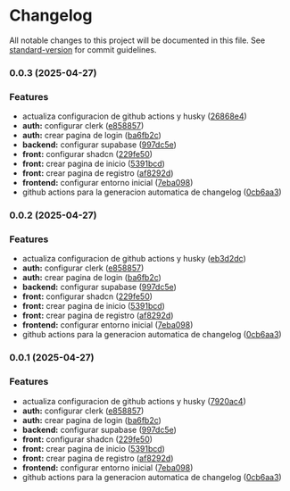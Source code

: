 # Changelog

All notable changes to this project will be documented in this file. See [standard-version](https://github.com/conventional-changelog/standard-version) for commit guidelines.

### 0.0.3 (2025-04-27)


### Features

* actualiza configuracion de github actions y husky ([26868e4](https://github.com/JNZader/ProyectoFinal/commit/26868e4ce2081b539912f45d03a3b278bada5480))
* **auth:** configurar clerk ([e858857](https://github.com/JNZader/ProyectoFinal/commit/e858857ef9dab76870ea9cf6c2d5d44205151a45))
* **auth:** crear pagina de login ([ba6fb2c](https://github.com/JNZader/ProyectoFinal/commit/ba6fb2c4230a2dea5996694c11a42b3f44b8d744))
* **backend:** configurar supabase ([997dc5e](https://github.com/JNZader/ProyectoFinal/commit/997dc5e53e409990527e145fe2566b8fdfb60ff3))
* **front:** configurar shadcn ([229fe50](https://github.com/JNZader/ProyectoFinal/commit/229fe508b4daa64ee76e9083c3b98618c5c81703))
* **front:** crear pagina de inicio ([5391bcd](https://github.com/JNZader/ProyectoFinal/commit/5391bcd884a079a814f868a491cdd7a1264fe7aa))
* **front:** crear pagina de registro ([af8292d](https://github.com/JNZader/ProyectoFinal/commit/af8292d9f6794d8dfa040e2bfbdd80020711c3f9))
* **frontend:** configurar entorno inicial ([7eba098](https://github.com/JNZader/ProyectoFinal/commit/7eba098e6578c2bd8c9b03f9c9f3b230973f72a6))
* github actions para la generacion automatica de changelog ([0cb6aa3](https://github.com/JNZader/ProyectoFinal/commit/0cb6aa39529e55d8b3b6e86f9d2899791ad3ff14))

### 0.0.2 (2025-04-27)


### Features

* actualiza configuracion de github actions y husky ([eb3d2dc](https://github.com/JNZader/ProyectoFinal/commit/eb3d2dc106f6488ed26fade497c98efa3cdc66ea))
* **auth:** configurar clerk ([e858857](https://github.com/JNZader/ProyectoFinal/commit/e858857ef9dab76870ea9cf6c2d5d44205151a45))
* **auth:** crear pagina de login ([ba6fb2c](https://github.com/JNZader/ProyectoFinal/commit/ba6fb2c4230a2dea5996694c11a42b3f44b8d744))
* **backend:** configurar supabase ([997dc5e](https://github.com/JNZader/ProyectoFinal/commit/997dc5e53e409990527e145fe2566b8fdfb60ff3))
* **front:** configurar shadcn ([229fe50](https://github.com/JNZader/ProyectoFinal/commit/229fe508b4daa64ee76e9083c3b98618c5c81703))
* **front:** crear pagina de inicio ([5391bcd](https://github.com/JNZader/ProyectoFinal/commit/5391bcd884a079a814f868a491cdd7a1264fe7aa))
* **front:** crear pagina de registro ([af8292d](https://github.com/JNZader/ProyectoFinal/commit/af8292d9f6794d8dfa040e2bfbdd80020711c3f9))
* **frontend:** configurar entorno inicial ([7eba098](https://github.com/JNZader/ProyectoFinal/commit/7eba098e6578c2bd8c9b03f9c9f3b230973f72a6))
* github actions para la generacion automatica de changelog ([0cb6aa3](https://github.com/JNZader/ProyectoFinal/commit/0cb6aa39529e55d8b3b6e86f9d2899791ad3ff14))

### 0.0.1 (2025-04-27)


### Features

* actualiza configuracion de github actions y husky ([7920ac4](https://github.com/JNZader/ProyectoFinal/commit/7920ac4b5714b22b84f7a8fc548218979bc34125))
* **auth:** configurar clerk ([e858857](https://github.com/JNZader/ProyectoFinal/commit/e858857ef9dab76870ea9cf6c2d5d44205151a45))
* **auth:** crear pagina de login ([ba6fb2c](https://github.com/JNZader/ProyectoFinal/commit/ba6fb2c4230a2dea5996694c11a42b3f44b8d744))
* **backend:** configurar supabase ([997dc5e](https://github.com/JNZader/ProyectoFinal/commit/997dc5e53e409990527e145fe2566b8fdfb60ff3))
* **front:** configurar shadcn ([229fe50](https://github.com/JNZader/ProyectoFinal/commit/229fe508b4daa64ee76e9083c3b98618c5c81703))
* **front:** crear pagina de inicio ([5391bcd](https://github.com/JNZader/ProyectoFinal/commit/5391bcd884a079a814f868a491cdd7a1264fe7aa))
* **front:** crear pagina de registro ([af8292d](https://github.com/JNZader/ProyectoFinal/commit/af8292d9f6794d8dfa040e2bfbdd80020711c3f9))
* **frontend:** configurar entorno inicial ([7eba098](https://github.com/JNZader/ProyectoFinal/commit/7eba098e6578c2bd8c9b03f9c9f3b230973f72a6))
* github actions para la generacion automatica de changelog ([0cb6aa3](https://github.com/JNZader/ProyectoFinal/commit/0cb6aa39529e55d8b3b6e86f9d2899791ad3ff14))
